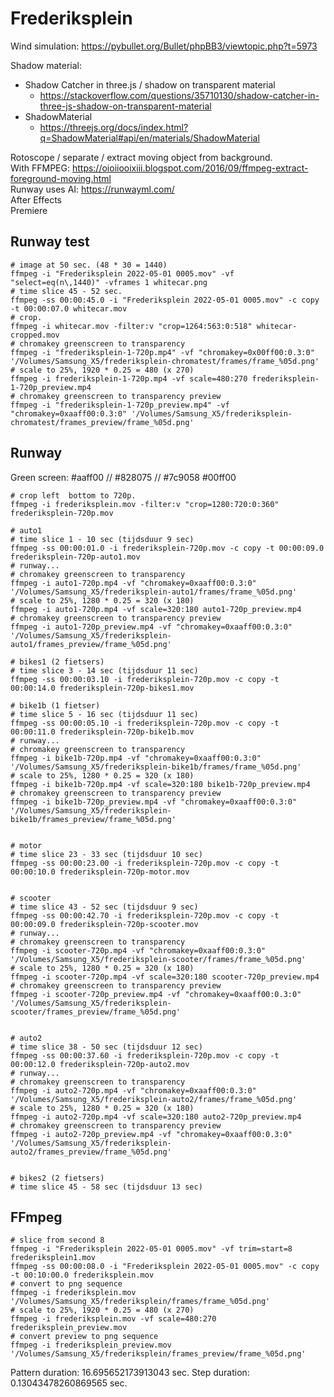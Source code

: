 # Frederiksplein

Wind simulation: https://pybullet.org/Bullet/phpBB3/viewtopic.php?t=5973

Shadow material:

* Shadow Catcher in three.js / shadow on transparent material
  * https://stackoverflow.com/questions/35710130/shadow-catcher-in-three-js-shadow-on-transparent-material
* ShadowMaterial
  * https://threejs.org/docs/index.html?q=ShadowMaterial#api/en/materials/ShadowMaterial

Rotoscope / separate / extract moving object from background.<br />
With FFMPEG: https://oioiiooixiii.blogspot.com/2016/09/ffmpeg-extract-foreground-moving.html<br />
Runway uses AI: https://runwayml.com/<br />
After Effects<br />
Premiere<br />

## Runway test

```
# image at 50 sec. (48 * 30 = 1440)
ffmpeg -i "Frederiksplein 2022-05-01 0005.mov" -vf "select=eq(n\,1440)" -vframes 1 whitecar.png
# time slice 45 - 52 sec.
ffmpeg -ss 00:00:45.0 -i "Frederiksplein 2022-05-01 0005.mov" -c copy -t 00:00:07.0 whitecar.mov
# crop.
ffmpeg -i whitecar.mov -filter:v "crop=1264:563:0:518" whitecar-cropped.mov
# chromakey greenscreen to transparency
ffmpeg -i "frederiksplein-1-720p.mp4" -vf "chromakey=0x00ff00:0.3:0" '/Volumes/Samsung_X5/frederiksplein-chromatest/frames/frame_%05d.png'
# scale to 25%, 1920 * 0.25 = 480 (x 270)
ffmpeg -i frederiksplein-1-720p.mp4 -vf scale=480:270 frederiksplein-1-720p_preview.mp4
# chromakey greenscreen to transparency preview
ffmpeg -i "frederiksplein-1-720p_preview.mp4" -vf "chromakey=0xaaff00:0.3:0" '/Volumes/Samsung_X5/frederiksplein-chromatest/frames_preview/frame_%05d.png'
```

## Runway

Green screen: #aaff00 // #828075 // #7c9058 #00ff00

```
# crop left  bottom to 720p.
ffmpeg -i frederiksplein.mov -filter:v "crop=1280:720:0:360" frederiksplein-720p.mov

# auto1
# time slice 1 - 10 sec (tijdsduur 9 sec)
ffmpeg -ss 00:00:01.0 -i frederiksplein-720p.mov -c copy -t 00:00:09.0 frederiksplein-720p-auto1.mov
# runway...
# chromakey greenscreen to transparency
ffmpeg -i auto1-720p.mp4 -vf "chromakey=0xaaff00:0.3:0" '/Volumes/Samsung_X5/frederiksplein-auto1/frames/frame_%05d.png'
# scale to 25%, 1280 * 0.25 = 320 (x 180)
ffmpeg -i auto1-720p.mp4 -vf scale=320:180 auto1-720p_preview.mp4
# chromakey greenscreen to transparency preview
ffmpeg -i auto1-720p_preview.mp4 -vf "chromakey=0xaaff00:0.3:0" '/Volumes/Samsung_X5/frederiksplein-auto1/frames_preview/frame_%05d.png'

# bikes1 (2 fietsers)
# time slice 3 - 14 sec (tijdsduur 11 sec)
ffmpeg -ss 00:00:03.10 -i frederiksplein-720p.mov -c copy -t 00:00:14.0 frederiksplein-720p-bikes1.mov

# bike1b (1 fietser)
# time slice 5 - 16 sec (tijdsduur 11 sec)
ffmpeg -ss 00:00:05.10 -i frederiksplein-720p.mov -c copy -t 00:00:11.0 frederiksplein-720p-bike1b.mov
# runway...
# chromakey greenscreen to transparency
ffmpeg -i bike1b-720p.mp4 -vf "chromakey=0xaaff00:0.3:0" '/Volumes/Samsung_X5/frederiksplein-bike1b/frames/frame_%05d.png'
# scale to 25%, 1280 * 0.25 = 320 (x 180)
ffmpeg -i bike1b-720p.mp4 -vf scale=320:180 bike1b-720p_preview.mp4
# chromakey greenscreen to transparency preview
ffmpeg -i bike1b-720p_preview.mp4 -vf "chromakey=0xaaff00:0.3:0" '/Volumes/Samsung_X5/frederiksplein-bike1b/frames_preview/frame_%05d.png'


# motor
# time slice 23 - 33 sec (tijdsduur 10 sec)
ffmpeg -ss 00:00:23.00 -i frederiksplein-720p.mov -c copy -t 00:00:10.0 frederiksplein-720p-motor.mov


# scooter
# time slice 43 - 52 sec (tijdsduur 9 sec)
ffmpeg -ss 00:00:42.70 -i frederiksplein-720p.mov -c copy -t 00:00:09.0 frederiksplein-720p-scooter.mov
# runway...
# chromakey greenscreen to transparency
ffmpeg -i scooter-720p.mp4 -vf "chromakey=0xaaff00:0.3:0" '/Volumes/Samsung_X5/frederiksplein-scooter/frames/frame_%05d.png'
# scale to 25%, 1280 * 0.25 = 320 (x 180)
ffmpeg -i scooter-720p.mp4 -vf scale=320:180 scooter-720p_preview.mp4
# chromakey greenscreen to transparency preview
ffmpeg -i scooter-720p_preview.mp4 -vf "chromakey=0xaaff00:0.3:0" '/Volumes/Samsung_X5/frederiksplein-scooter/frames_preview/frame_%05d.png'


# auto2
# time slice 38 - 50 sec (tijdsduur 12 sec)
ffmpeg -ss 00:00:37.60 -i frederiksplein-720p.mov -c copy -t 00:00:12.0 frederiksplein-720p-auto2.mov
# runway...
# chromakey greenscreen to transparency
ffmpeg -i auto2-720p.mp4 -vf "chromakey=0xaaff00:0.3:0" '/Volumes/Samsung_X5/frederiksplein-auto2/frames/frame_%05d.png'
# scale to 25%, 1280 * 0.25 = 320 (x 180)
ffmpeg -i auto2-720p.mp4 -vf scale=320:180 auto2-720p_preview.mp4
# chromakey greenscreen to transparency preview
ffmpeg -i auto2-720p_preview.mp4 -vf "chromakey=0xaaff00:0.3:0" '/Volumes/Samsung_X5/frederiksplein-auto2/frames_preview/frame_%05d.png'


# bikes2 (2 fietsers)
# time slice 45 - 58 sec (tijdsduur 13 sec)
```

## FFmpeg

```
# slice from second 8
ffmpeg -i "Frederiksplein 2022-05-01 0005.mov" -vf trim=start=8 frederiksplein1.mov
ffmpeg -ss 00:00:08.0 -i "Frederiksplein 2022-05-01 0005.mov" -c copy -t 00:10:00.0 frederiksplein.mov
# convert to png sequence
ffmpeg -i frederiksplein.mov '/Volumes/Samsung_X5/frederiksplein/frames/frame_%05d.png'
# scale to 25%, 1920 * 0.25 = 480 (x 270)
ffmpeg -i frederiksplein.mov -vf scale=480:270 frederiksplein_preview.mov
# convert preview to png sequence
ffmpeg -i frederiksplein_preview.mov '/Volumes/Samsung_X5/frederiksplein/frames_preview/frame_%05d.png'
```

Pattern duration: 16.695652173913043 sec.
Step duration: 0.13043478260869565 sec.
